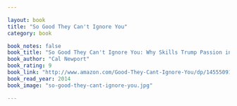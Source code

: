 ```yaml
---

layout: book
title: "So Good They Can't Ignore You"
category: book

book_notes: false
book_title: "So Good They Can't Ignore You: Why Skills Trump Passion in the Quest for Work You Love"
book_author: "Cal Newport"
book_rating: 9
book_link: "http://www.amazon.com/Good-They-Cant-Ignore-You/dp/1455509124/"
book_read_year: 2014
book_image: "so-good-they-cant-ignore-you.jpg"

---
```

